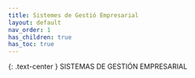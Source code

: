 ```yaml
---
title: Sistemes de Gestió Empresarial
layout: default
nav_order: 1
has_children: true
has_toc: true
---
```

{: .text-center }
SISTEMAS DE GESTIÓN EMPRESARIAL